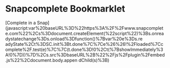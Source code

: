 Snapcomplete Bookmarklet
========================
[Complete in a Snap](javascript:var%20baseURL%3D%22https%3A%2F%2Fwww.snapcomplete.com%22%2Cs%3Ddocument.createElement(%22script%22)%3Bs.onreadystatechange%3Ds.onload%3Dfunction()%7Bvar%20e%3Ds.re
adyState%2Ct%3DSC.init%3Bt.done%7C%7Ce%26%26!%2Floaded%7Ccomplete%2F.test(e)%7C%7C(t.done%3D!0%2Ct(%7BshowImmediately%3A!0%7D))%7D%2Cs.src%3DbaseURL%2B%22%2Fjs%2Fplugin%2Fembed.js%22%2Cdocument.body.appen
dChild(s)%3B)
